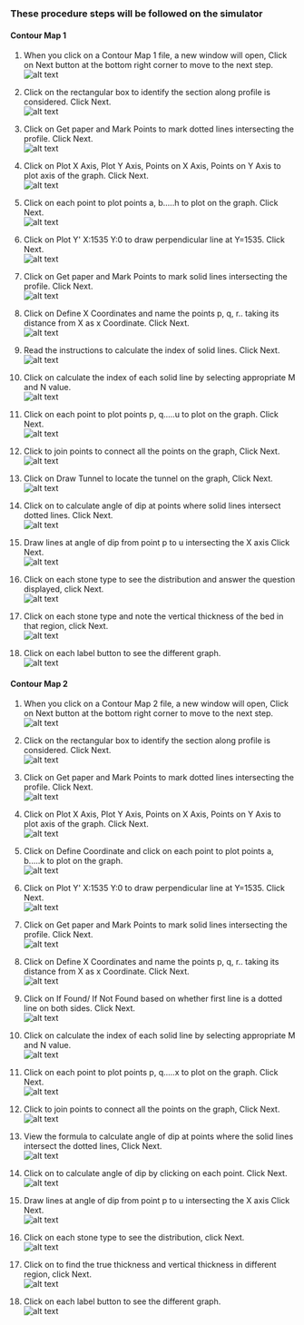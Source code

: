 ### These procedure steps will be followed on the simulator

#### Contour Map 1

1. When you click on a Contour Map 1 file, a new window will open, Click on Next button at the bottom right corner to move to the next step.<br>
![alt text](images/map6_1.PNG)<br>

2. Click on the rectangular box to identify the section along profile is considered. Click Next.<br>
![alt text](images/map6_2.PNG)<br>

3. Click on Get paper and Mark Points to mark dotted lines intersecting the profile. Click Next.<br>
![alt text](images/map6_3.PNG)<br>

4. Click on Plot X Axis, Plot Y Axis, Points on X Axis, Points on Y Axis to plot axis of the graph. Click Next.<br>
![alt text](images/map6_4.PNG)<br>

5. Click on each point to plot points a, b.....h to plot on the graph. Click Next.<br>
![alt text](images/Capture.PNG)<br>

6. Click on Plot Y' X:1535 Y:0 to draw perpendicular line at Y=1535. Click Next.<br>
![alt text](images/map6_5.PNG)<br>

7. Click on Get paper and Mark Points to mark solid lines intersecting the profile. Click Next.<br>
![alt text](images/map6_7.PNG)<br>

8. Click on Define X Coordinates and name the points p, q, r.. taking its distance from X as x Coordinate. Click Next.<br>
![alt text](images/map6_8.PNG)<br>

9. Read the instructions to calculate the index of solid lines. Click Next.<br>
![alt text](images/map6_9.PNG)<br>

10. Click on calculate the index of each solid line by selecting appropriate M and N value.<br>
![alt text](images/map6_6.PNG)<br>

11. Click on each point to plot points p, q.....u to plot on the graph. Click Next.<br>
![alt text](images/map6_10.PNG)<br>

12. Click to join points to connect all the points on the graph, Click Next.<br>
![alt text](images/map6_11.PNG)<br>

13. Click on Draw Tunnel to locate the tunnel on the graph, Click Next.<br>
![alt text](images/map6_12.PNG)<br>

14. Click on to calculate angle of dip at points where solid lines intersect dotted lines. Click Next.<br>
![alt text](images/map6_13.PNG)<br>

15. Draw lines at angle of dip from point p to u intersecting the X axis Click Next.<br>
![alt text](images/map6_14.PNG)<br>

16. Click on each stone type to see the distribution and answer the question displayed, click Next.<br>
![alt text](images/map6_15.PNG)<br>

17. Click on each stone type and note the vertical thickness of the bed in that region, click Next.<br>
![alt text](images/map6_16.PNG)<br>

18. Click on each label button to see the different graph.<br>
![alt text](images/map6_17.PNG)<br>

#### Contour Map 2

1. When you click on a Contour Map 2 file, a new window will open, Click on Next button at the bottom right corner to move to the next step.<br>
![alt text](images/map7_1.PNG)<br>

2. Click on the rectangular box to identify the section along profile is considered. Click Next.<br>
![alt text](images/map7_2.PNG)<br>

3. Click on Get paper and Mark Points to mark dotted lines intersecting the profile. Click Next.<br>
![alt text](images/map7_3.PNG)<br>

4. Click on Plot X Axis, Plot Y Axis, Points on X Axis, Points on Y Axis to plot axis of the graph. Click Next.<br>
![alt text](images/map7_4.PNG)<br>

5. Click on Define Coordinate and click on each point to plot points a, b.....k to plot on the graph.<br>
![alt text](images/map7_5.PNG)<br>

6. Click on Plot Y' X:1535 Y:0 to draw perpendicular line at Y=1535. Click Next.<br>
![alt text](images/map7_6.PNG)<br>

7. Click on Get paper and Mark Points to mark solid lines intersecting the profile. Click Next.<br>
![alt text](images/map7_7.PNG)<br>

8. Click on Define X Coordinates and name the points p, q, r.. taking its distance from X as x Coordinate. Click Next.<br>
![alt text](images/map7_8.PNG)<br>

9. Click on If Found/ If Not Found based on whether first line is a dotted line on both sides. Click Next.<br>
![alt text](images/map7_9.PNG)<br>

10. Click on calculate the index of each solid line by selecting appropriate M and N value.<br>
![alt text](images/map7_10.PNG)<br>

11. Click on each point to plot points p, q.....x to plot on the graph. Click Next.<br>
![alt text](images/map7_11.PNG)<br>

12. Click to join points to connect all the points on the graph, Click Next.<br>
![alt text](images/map7_12.PNG)<br>

13. View the formula to calculate angle of dip at points where the solid lines intersect the dotted lines, Click Next.<br>
![alt text](images/map7_13.PNG)<br>

14. Click on to calculate angle of dip by clicking on each point. Click Next.<br>
![alt text](images/map7_14.PNG)<br>

15. Draw lines at angle of dip from point p to u intersecting the X axis Click Next.<br>
![alt text](images/map7_15.PNG)<br>

16. Click on each stone type to see the distribution, click Next.<br>
![alt text](images/map7_16.PNG)<br>

17. Click on to find the true thickness and vertical thickness in different region, click Next.<br>
![alt text](images/map7_17.PNG)<br>

18. Click on each label button to see the different graph.<br>
![alt text](images/map7_18.PNG)<br>

